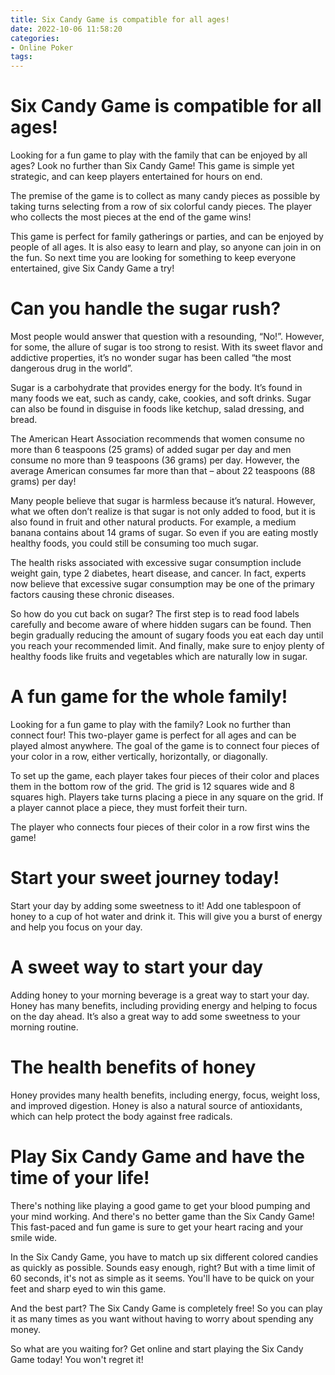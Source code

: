 ```yaml
---
title: Six Candy Game is compatible for all ages!
date: 2022-10-06 11:58:20
categories:
- Online Poker
tags:
---
```



#  Six Candy Game is compatible for all ages!

Looking for a fun game to play with the family that can be enjoyed by all ages? Look no further than Six Candy Game! This game is simple yet strategic, and can keep players entertained for hours on end.

The premise of the game is to collect as many candy pieces as possible by taking turns selecting from a row of six colorful candy pieces. The player who collects the most pieces at the end of the game wins!

This game is perfect for family gatherings or parties, and can be enjoyed by people of all ages. It is also easy to learn and play, so anyone can join in on the fun. So next time you are looking for something to keep everyone entertained, give Six Candy Game a try!

#  Can you handle the sugar rush?

Most people would answer that question with a resounding, “No!”. However, for some, the allure of sugar is too strong to resist. With its sweet flavor and addictive properties, it’s no wonder sugar has been called “the most dangerous drug in the world”.

Sugar is a carbohydrate that provides energy for the body. It’s found in many foods we eat, such as candy, cake, cookies, and soft drinks. Sugar can also be found in disguise in foods like ketchup, salad dressing, and bread.

The American Heart Association recommends that women consume no more than 6 teaspoons (25 grams) of added sugar per day and men consume no more than 9 teaspoons (36 grams) per day. However, the average American consumes far more than that – about 22 teaspoons (88 grams) per day!

Many people believe that sugar is harmless because it’s natural. However, what we often don’t realize is that sugar is not only added to food, but it is also found in fruit and other natural products. For example, a medium banana contains about 14 grams of sugar. So even if you are eating mostly healthy foods, you could still be consuming too much sugar.

The health risks associated with excessive sugar consumption include weight gain, type 2 diabetes, heart disease, and cancer. In fact, experts now believe that excessive sugar consumption may be one of the primary factors causing these chronic diseases.

So how do you cut back on sugar? The first step is to read food labels carefully and become aware of where hidden sugars can be found. Then begin gradually reducing the amount of sugary foods you eat each day until you reach your recommended limit. And finally, make sure to enjoy plenty of healthy foods like fruits and vegetables which are naturally low in sugar.

#  A fun game for the whole family!

Looking for a fun game to play with the family? Look no further than connect four! This two-player game is perfect for all ages and can be played almost anywhere. The goal of the game is to connect four pieces of your color in a row, either vertically, horizontally, or diagonally.

To set up the game, each player takes four pieces of their color and places them in the bottom row of the grid. The grid is 12 squares wide and 8 squares high. Players take turns placing a piece in any square on the grid. If a player cannot place a piece, they must forfeit their turn.

The player who connects four pieces of their color in a row first wins the game!

#  Start your sweet journey today!

Start your day by adding some sweetness to it! Add one tablespoon of honey to a cup of hot water and drink it. This will give you a burst of energy and help you focus on your day.

# A sweet way to start your day

Adding honey to your morning beverage is a great way to start your day. Honey has many benefits, including providing energy and helping to focus on the day ahead. It’s also a great way to add some sweetness to your morning routine.

# The health benefits of honey

Honey provides many health benefits, including energy, focus, weight loss, and improved digestion. Honey is also a natural source of antioxidants, which can help protect the body against free radicals.

#  Play Six Candy Game and have the time of your life!

There's nothing like playing a good game to get your blood pumping and your mind working. And there's no better game than the Six Candy Game! This fast-paced and fun game is sure to get your heart racing and your smile wide.

In the Six Candy Game, you have to match up six different colored candies as quickly as possible. Sounds easy enough, right? But with a time limit of 60 seconds, it's not as simple as it seems. You'll have to be quick on your feet and sharp eyed to win this game.

And the best part? The Six Candy Game is completely free! So you can play it as many times as you want without having to worry about spending any money.

So what are you waiting for? Get online and start playing the Six Candy Game today! You won't regret it!